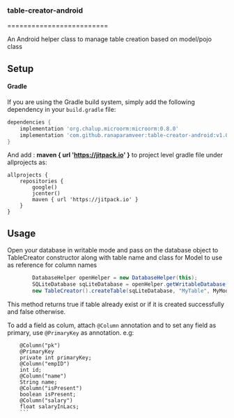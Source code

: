 ### table-creator-android
=========================

An Android helper class to manage table creation based on model/pojo class

Setup
-----
#### Gradle

If you are using the Gradle build system, simply add the following dependency in your `build.gradle` file:

```groovy
dependencies {
    implementation 'org.chalup.microorm:microorm:0.8.0'
    implementation 'com.github.ranaparamveer:table-creator-android:v1.0.0'
}
```


And add : **maven { url 'https://jitpack.io' }** to project level gradle file under allprojects as:


```
allprojects {
    repositories {
        google()
        jcenter()
        maven { url 'https://jitpack.io' }
    }
}
```

Usage
-----

Open your database in writable mode and pass on the database object to TableCreator constructor along with table name and class for Model to use as reference for column names

```java
        DatabaseHelper openHelper = new DatabaseHelper(this);
        SQLiteDatabase sqLiteDatabase = openHelper.getWritableDatabase();
        new TableCreator().createTable(sqLiteDatabase, "MyTable", MyModel.class);
```

This method returns true if table already exist or if it is created successfully and false otherwise.


To add a field as colum, attach ```@Column``` annotation and to set any field as primary, use ```@PrimaryKey``` as annotation. e.g:

```
    @Column("pk")
    @PrimaryKey
    private int primaryKey;
    @Column("empID")
    int id;
    @Column("name")
    String name;
    @Column("isPresent")
    boolean isPresent;
    @Column("salary")
    float salaryInLacs;
    ```